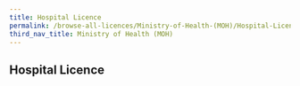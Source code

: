 ```yaml
---
title: Hospital Licence
permalink: /browse-all-licences/Ministry-of-Health-(MOH)/Hospital-Licence
third_nav_title: Ministry of Health (MOH)
---
```

## Hospital Licence
